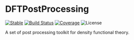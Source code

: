 # DFTPostProcessing

[![Stable](https://img.shields.io/badge/docs-stable-blue.svg)](https://YaozhenghangMa.github.io/DFTPostProcessing.jl/stable/)
[![Build Status](https://github.com/YaozhenghangMa/DFTPostProcessing.jl/actions/workflows/CI.yml/badge.svg?branch=main)](https://github.com/YaozhenghangMa/DFTPostProcessing.jl/actions/workflows/CI.yml?query=branch%3Amain)
[![Coverage](https://codecov.io/gh/YaozhenghangMa/DFTPostProcessing.jl/branch/main/graph/badge.svg)](https://codecov.io/gh/YaozhenghangMa/DFTPostProcessing.jl)
![License](https://img.shields.io/github/license/YaozhenghangMa/DFTPostProcessing.jl)


A set of post processing toolkit for density functional theory.
